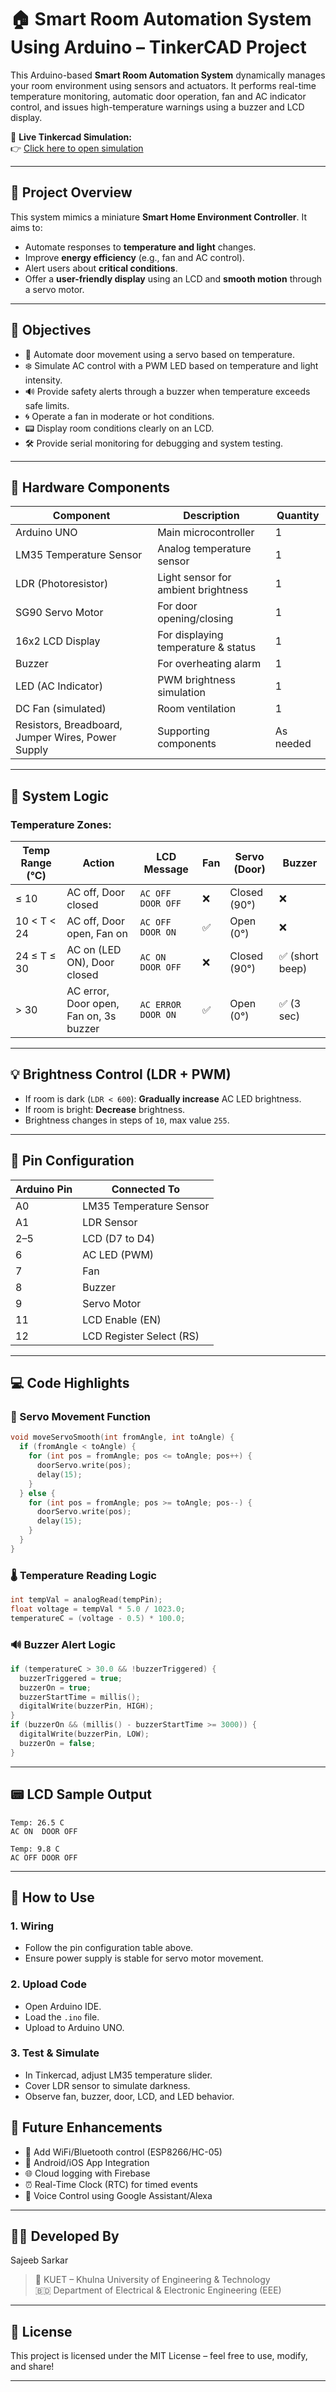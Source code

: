# 🏠 Smart Room Automation System Using Arduino – TinkerCAD Project

This Arduino-based **Smart Room Automation System** dynamically manages your room environment using sensors and actuators. It performs real-time temperature monitoring, automatic door operation, fan and AC indicator control, and issues high-temperature warnings using a buzzer and LCD display.

🔗 **Live Tinkercad Simulation:**  
👉 [Click here to open simulation](https://www.tinkercad.com/things/3W6tHAb6bsD-smart-room-automation-system-?sharecode=9gMvSxfNsFJOKDTjLc7XW1A-RbudFWR5cnX_vT0V_d0)

---

## 📌 Project Overview

This system mimics a miniature **Smart Home Environment Controller**. It aims to:
- Automate responses to **temperature and light** changes.
- Improve **energy efficiency** (e.g., fan and AC control).
- Alert users about **critical conditions**.
- Offer a **user-friendly display** using an LCD and **smooth motion** through a servo motor.

---

## 🎯 Objectives

- 🔄 Automate door movement using a servo based on temperature.
- ❄️ Simulate AC control with a PWM LED based on temperature and light intensity.
- 🔊 Provide safety alerts through a buzzer when temperature exceeds safe limits.
- 🌀 Operate a fan in moderate or hot conditions.
- 📟 Display room conditions clearly on an LCD.
- 🛠️ Provide serial monitoring for debugging and system testing.

---

## 🧰 Hardware Components

| Component               | Description                         | Quantity |
|------------------------|-------------------------------------|----------|
| Arduino UNO            | Main microcontroller                | 1        |
| LM35 Temperature Sensor| Analog temperature sensor           | 1        |
| LDR (Photoresistor)    | Light sensor for ambient brightness | 1        |
| SG90 Servo Motor       | For door opening/closing            | 1        |
| 16x2 LCD Display       | For displaying temperature & status | 1        |
| Buzzer                 | For overheating alarm               | 1        |
| LED (AC Indicator)     | PWM brightness simulation           | 1        |
| DC Fan (simulated)     | Room ventilation                    | 1        |
| Resistors, Breadboard, Jumper Wires, Power Supply | Supporting components | As needed |

---

## 🧠 System Logic

### Temperature Zones:

| Temp Range (°C) | Action                                     | LCD Message             | Fan   | Servo (Door) | Buzzer |
|-----------------|--------------------------------------------|--------------------------|--------|---------------|--------|
| ≤ 10            | AC off, Door closed                        | `AC OFF DOOR OFF`        | ❌     | Closed (90°)  | ❌     |
| 10 < T < 24     | AC off, Door open, Fan on                  | `AC OFF DOOR ON`         | ✅     | Open (0°)     | ❌     |
| 24 ≤ T ≤ 30     | AC on (LED ON), Door closed                | `AC ON  DOOR OFF`        | ❌     | Closed (90°)  | ✅ (short beep) |
| > 30            | AC error, Door open, Fan on, 3s buzzer     | `AC ERROR DOOR ON`       | ✅     | Open (0°)     | ✅ (3 sec) |

---

## 💡 Brightness Control (LDR + PWM)

- If room is dark (`LDR < 600`): **Gradually increase** AC LED brightness.
- If room is bright: **Decrease** brightness.
- Brightness changes in steps of `10`, max value `255`.

---

## 🔌 Pin Configuration

| Arduino Pin | Connected To             |
|-------------|--------------------------|
| A0          | LM35 Temperature Sensor  |
| A1          | LDR Sensor               |
| 2–5         | LCD (D7 to D4)           |
| 6           | AC LED (PWM)             |
| 7           | Fan                      |
| 8           | Buzzer                   |
| 9           | Servo Motor              |
| 11          | LCD Enable (EN)          |
| 12          | LCD Register Select (RS) |

---

## 💻 Code Highlights

### 🧭 Servo Movement Function
```cpp
void moveServoSmooth(int fromAngle, int toAngle) {
  if (fromAngle < toAngle) {
    for (int pos = fromAngle; pos <= toAngle; pos++) {
      doorServo.write(pos);
      delay(15);
    }
  } else {
    for (int pos = fromAngle; pos >= toAngle; pos--) {
      doorServo.write(pos);
      delay(15);
    }
  }
}
```

### 🌡️ Temperature Reading Logic
```cpp
int tempVal = analogRead(tempPin);
float voltage = tempVal * 5.0 / 1023.0;
temperatureC = (voltage - 0.5) * 100.0;
```

### 🔊 Buzzer Alert Logic
```cpp
if (temperatureC > 30.0 && !buzzerTriggered) {
  buzzerTriggered = true;
  buzzerOn = true;
  buzzerStartTime = millis();
  digitalWrite(buzzerPin, HIGH);
}
if (buzzerOn && (millis() - buzzerStartTime >= 3000)) {
  digitalWrite(buzzerPin, LOW);
  buzzerOn = false;
}
```

---

## 📟 LCD Sample Output

```
Temp: 26.5 C
AC ON  DOOR OFF
```

```
Temp: 9.8 C
AC OFF DOOR OFF
```

---

## 🧪 How to Use

### 1. Wiring
- Follow the pin configuration table above.
- Ensure power supply is stable for servo motor movement.

### 2. Upload Code
- Open Arduino IDE.
- Load the `.ino` file.
- Upload to Arduino UNO.

### 3. Test & Simulate
- In Tinkercad, adjust LM35 temperature slider.
- Cover LDR sensor to simulate darkness.
- Observe fan, buzzer, door, LCD, and LED behavior.



## 🚀 Future Enhancements

- 📶 Add WiFi/Bluetooth control (ESP8266/HC-05)
- 📱 Android/iOS App Integration
- 🌐 Cloud logging with Firebase
- ⏰ Real-Time Clock (RTC) for timed events
- 🎤 Voice Control using Google Assistant/Alexa

---

## 👨‍💻 Developed By

Sajeeb Sarkar

> 🏫 KUET – Khulna University of Engineering & Technology  
> 🇧🇩 Department of Electrical & Electronic Engineering (EEE)

---

## 📄 License

This project is licensed under the MIT License – feel free to use, modify, and share!

---

